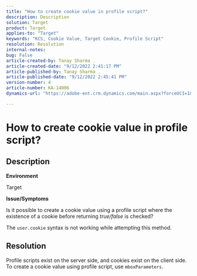 ```yaml
---
title: "How to create cookie value in profile script?"
description: Description
solution: Target
product: Target
applies-to: "Target"
keywords: "KCS, Cookie Value, Target Cookie, Profile Script"
resolution: Resolution
internal-notes: 
bug: False
article-created-by: Tanay Sharma .
article-created-date: "9/12/2022 2:41:17 PM"
article-published-by: Tanay Sharma .
article-published-date: "9/12/2022 2:45:41 PM"
version-number: 4
article-number: KA-14006
dynamics-url: "https://adobe-ent.crm.dynamics.com/main.aspx?forceUCI=1&pagetype=entityrecord&etn=knowledgearticle&id=6c943bef-a832-ed11-9db1-002248086735"

---
```

# How to create cookie value in profile script?

## Description


<b>Environment</b>

Target



<b>Issue/Symptoms</b>

Is it possible to create a cookie value using a profile script where the existence of a cookie before returning *true/false* is checked?

The `user.cookie` syntax is not working while attempting this method.


## Resolution


Profile scripts exist on the server side, and cookies exist on the client side. To create a cookie value using profile script, use `mboxParameters`.
